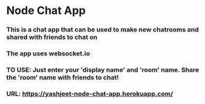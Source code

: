 # Node Chat App

### This is a chat app that can be used to make new chatrooms and shared with friends to chat on
### The app uses websocket.io

### TO USE: Just enter your 'display name' and 'room' name. Share the 'room' name with friends to chat!

### URL: https://yashjeet-node-chat-app.herokuapp.com/
